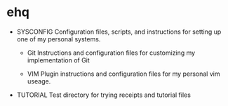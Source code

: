 # ehq

- SYSCONFIG
  Configuration files, scripts, and instructions for setting up one of my personal systems.

  * Git
    Instructions and configuration files for customizing my implementation of Git

  * VIM
    Plugin instructions and configuration files for my personal vim useage.

- TUTORIAL
  Test directory for trying receipts and tutorial files
